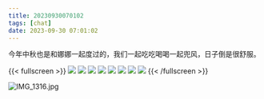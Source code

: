 ```yaml
---
title: 20230930070102
tags: [chat]
date: 2023-09-30 07:01:02
---
```

今年中秋也是和娜娜一起度过的，我们一起吃吃喝喝一起兜风，日子倒是很舒服。

{{< fullscreen >}}
![](https://cn.bing.com/th?id=OHR.Breckenridge_EN-US4460042968_768x1280.jpg)
![](https://cn.bing.com/th?id=OHR.BisonWindCave_EN-US4537340482_1280x768.jpg)
![](https://cn.bing.com/th?id=OHR.SessileOaks_EN-US1487454928_1280x768.jpg)
![](https://cn.bing.com/th?id=OHR.DonkeyFeast_EN-US1153850805_768x1280.jpg)
![](https://cn.bing.com/th?id=OHR.Umschreibung_EN-US4693850900_768x1280.jpg)
![](https://cn.bing.com/th?id=OHR.RumeliHisari_EN-US4800002879_1280x768.jpg)
![](https://cn.bing.com/th?id=OHR.InscriptionWall_EN-US1392173431_1280x768.jpg)
![](https://cn.bing.com/th?id=OHR.HummockIce_EN-US4606231645_768x1280.jpg)
{{< /fullscreen >}}


![IMG_1316.jpg](https://bestkxt.oss-cn-guangzhou.aliyuncs.com/img/202310041158245.jpg)








